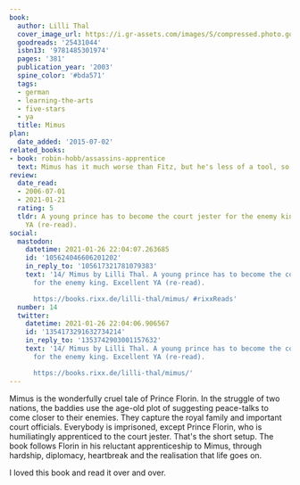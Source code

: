 ```yaml
---
book:
  author: Lilli Thal
  cover_image_url: https://i.gr-assets.com/images/S/compressed.photo.goodreads.com/books/1430052907l/25431044.jpg
  goodreads: '25431044'
  isbn13: '9781485301974'
  pages: '381'
  publication_year: '2003'
  spine_color: '#bda571'
  tags:
  - german
  - learning-the-arts
  - five-stars
  - ya
  title: Mimus
plan:
  date_added: '2015-07-02'
related_books:
- book: robin-hobb/assassins-apprentice
  text: Mimus has it much worse than Fitz, but he's less of a tool, so it evens out.
review:
  date_read:
  - 2006-07-01
  - 2021-01-21
  rating: 5
  tldr: A young prince has to become the court jester for the enemy king. Excellent
    YA (re-read).
social:
  mastodon:
    datetime: 2021-01-26 22:04:07.263685
    id: '105624046606201202'
    in_reply_to: '105617321781079383'
    text: '14/ Mimus by Lilli Thal. A young prince has to become the court jester
      for the enemy king. Excellent YA (re-read).

      https://books.rixx.de/lilli-thal/mimus/ #rixxReads'
  number: 14
  twitter:
    datetime: 2021-01-26 22:04:06.906567
    id: '1354173291632734214'
    in_reply_to: '1353742903001157632'
    text: '14/ Mimus by Lilli Thal. A young prince has to become the court jester
      for the enemy king. Excellent YA (re-read).

      https://books.rixx.de/lilli-thal/mimus/'
---
```


Mimus is the wonderfully cruel tale of Prince Florin. In the struggle of two nations, the baddies use the age-old plot
of suggesting peace-talks to come closer to their enemies. They capture the royal family and important court officials.
Everybody is imprisoned, except Prince Florin, who is humiliatingly apprenticed to the court jester. That's the short
setup. The book follows Florin in his reluctant apprenticeship to Mimus, through hardship, diplomacy, heartbreak and the
realisation that life goes on.

I loved this book and read it over and over.
